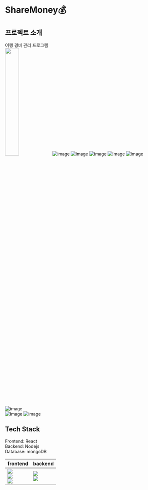 # ShareMoney💰

## 프로젝트 소개
여행 경비 관리 프로그램<br/>
<img src='https://user-images.githubusercontent.com/70785620/131947618-b9718a88-4fd4-4ed5-a3c7-ea6d2f68f058.png' width='30%'>
![image](https://user-images.githubusercontent.com/70785620/131947627-3102369e-0003-48bf-bfe4-d1413ec6bd25.png)
![image](https://user-images.githubusercontent.com/70785620/131947630-7295ee93-be3a-48f0-80c0-239cbdb63683.png)
![image](https://user-images.githubusercontent.com/70785620/131947636-5c56a140-8353-4e45-9a82-d9d1a2c25b4b.png)
![image](https://user-images.githubusercontent.com/70785620/131947646-08294aca-b4af-4f5a-a304-75efc4809633.png)
![image](https://user-images.githubusercontent.com/70785620/131947657-f0574ebc-3a7a-4dd4-80fb-e2910fe28b2d.png)
![image](https://user-images.githubusercontent.com/70785620/131947668-1effb268-388c-41d1-ba77-c9435e61004d.png)<br/>
![image](https://user-images.githubusercontent.com/70785620/131947679-08f8481f-7f80-4337-af50-8b0a60b65cb6.png)
![image](https://user-images.githubusercontent.com/70785620/131947684-fd632b45-8d36-44ed-8968-b18f80314f36.png)


## Tech Stack

Frontend: React <br/>
Backend: Nodejs <br/>
Database: mongoDB <br/>

|frontend|backend|
|------|------|
|<img src="https://img.shields.io/badge/React-20232A?style=for-the-badge&logo=react&logoColor=61DAFB"><br/><img src="https://img.shields.io/badge/JavaScript-F7DF1E?style=for-the-badge&logo=javascript&logoColor=black"><br/><img src="https://img.shields.io/badge/Ant%20Design-1890FF?style=for-the-badge&logo=antdesign&logoColor=white">|<img src="https://img.shields.io/badge/Node.js-339933?style=for-the-badge&logo=nodedotjs&logoColor=white"><br/><img src="https://img.shields.io/badge/MongoDB-white?style=for-the-badge&logo=mongodb&logoColor=4EA94B">|
